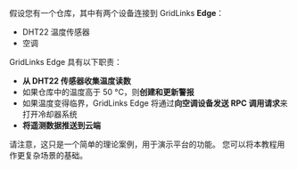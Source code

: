 假设您有一个仓库，其中有两个设备连接到 GridLinks **Edge**：

* DHT22 温度传感器
* 空调

GridLinks Edge 具有以下职责：
* **从 DHT22 传感器收集温度读数**
* 如果仓库中的温度高于 50 °C，则**创建和更新警报**
* 如果温度变得临界，GridLinks Edge 将通过**向空调设备发送 RPC 调用请求**来打开冷却器系统
* **将遥测数据推送到云端**

请注意，这只是一个简单的理论案例，用于演示平台的功能。
您可以将本教程用作更复杂场景的基础。